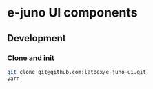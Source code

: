 # e-juno UI components

## Development

### Clone and init

```sh
git clone git@github.com:latoex/e-juno-ui.git
yarn
```
